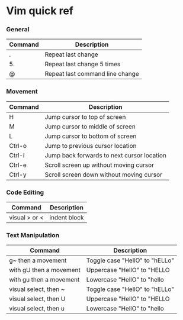 # Vim quick ref  
  
### General
  
| Command | Description | 
|---|---|
| . | Repeat last change | 
| 5. | Repeat last change 5 times | 
| @ | Repeat last command line change |
  
### Movement  
  
| Command | Description | 
|---|---|
| H | Jump cursor to top of screen | 
| M | Jump cursor to middle of screen | 
| L | Jump cursor to bottom of screen | 
| Ctrl-o | Jump to previous cursor location | 
| Ctrl-i | Jump back forwards to next cursor location|  
| Ctrl-e | Scroll screen up without moving cursor | 
| Ctrl-y | Scroll screen down without moving cursor | 
  
### Code Editing  
  
| Command | Description | 
|---|---|
|visual > or < | indent block |

### Text Manipulation 

| Command | Description | 
|---|---|
| g~ then a movement | Toggle case "HellO" to "hELLo" | 
| with gU then a movement | Uppercase "HellO" to "HELLO| 
| with gu then a movement | Lowercase "HellO" to "hello| 
| visual select, then ~ | Toggle case "HellO" to "hELLo" | 
| visual select, then U | Uppercase "HellO" to "HELLO | 
| visual select, then u | Lowercase "HellO" to "hello |
